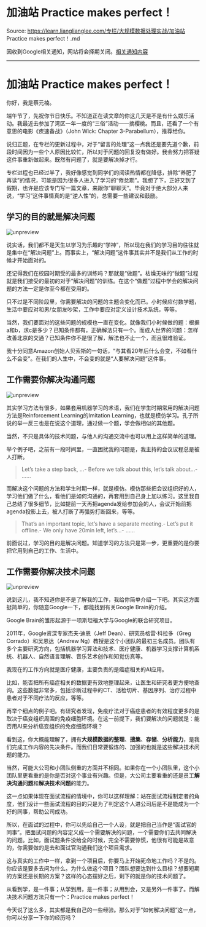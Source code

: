 # 加油站 Practice makes perfect！ 

Source: https://learn.lianglianglee.com/专栏/大规模数据处理实战/加油站 Practice makes perfect！.md

因收到Google相关通知，网站将会择期关闭。[相关通知内容](https://lumendatabase.org/notices/44265620)

---

# 加油站 Practice makes perfect！

你好，我是蔡元楠。

端午节了，先祝你节日快乐。不知道正在读文章的你这几天是不是有什么娱乐活动。我最近去参加了湾区一年一度的“三俗”活动——摘樱桃。而且，还看了一个有意思的电影《疾速备战》（John Wick: Chapter 3-Parabellum），推荐给你。

说归正题，在专栏的更新过程中，对于“留言的处理”这一点我还是要先道个歉，前段时间因为一些个人原因比较忙，所以对于问题的回复没有做好。我会努力把答疑这件事重新做起来。既然有问题了，就是要解决掉才行。

专栏进程也已经过半了，我好像感觉到同学们的阅读热情都在降低，排除“养肥了再读”的情况，可能是因为很多人进入了学习的“倦怠期”。我想了下，正好又到了假期，也许是应该专门写一篇文章，来跟你“聊聊天”。毕竟对于绝大部分人来说，“学习”这件事情真的是“逆人性”的，总需要一些建议和鼓励。

## 学习的目的就是解决问题

![unpreview](assets/a0bc2970c31144a3bd4342da63ed9a47.jpg)

说实话，我们都不是天生以学习为乐趣的“学神”，所以现在我们的学习目的往往就是集中在“解决问题”上。而事实上，“解决问题”这件事其实并不是我们从工作的时候才开始面对的。

还记得我们在校园时期受的最多的训练吗？那就是“做题”。枯燥无味的“做题”过程就是我们接受的最初的对于“解决问题”的训练。在这个“做题”过程中学会的解决问题的方法一定是你至今都在受用的。

只不过是不同阶段里，你需要解决的问题的主题会变化而已。小时候应付数学题，生活中要应对和男/女朋友吵架，工作中要应对定义设计技术系统，等等。

当然，我们要面对的这些问题的规模也一直在变化。就像我们小时候做的题：根据a和b，求c是多少？已知条件都有，正确解法只有一个。而成人世界的问题：怎样改善北京的交通？已知条件你不是很了解，解法也不止一个，而且很难验证。

我十分同意Amazon创始人贝索斯的一句话，“与其看20年后什么会变，不如看什么不会变”。在我们的人生中，不会变的就是“人要解决问题”这件事。

## 工作需要你解决沟通问题

![unpreview](assets/a82344b944bf462f8b577140a5e41882.jpg)

其实学习方法有很多，如果套用机器学习的术语，我们在学生时期常用的解决问题方法是Reinforcement Learning的Imitation Learning，也就是模仿学习。孔子所说的举一反三也是在说这个道理，通过做一个题，学会做相似的其他题。

当然，不只是具体的技术问题，与他人的沟通交流中也可以用上这样简单的道理。

举个例子吧，之前有一段时间里，一直困扰我的问题是，我主持的会议议程总是被人打断。

> Let’s take a step back, …-
> Before we talk about this, let’s talk about…-
> ……

而解决这个问题的方法和学生时期一样，就是模仿。模仿那些把会议组织好的人，学习他们做了什么，看他们是如何沟通的，再套用到自己身上加以练习。这里我自己总结了很多细节，比如提前一天再把agenda发给参加会的人，会议开始前把agenda投影上去，被人打断了再强势打断回来，等等。

> That’s an important topic, let’s have a separate meeting.-
> Let’s put it offline.-
> We only have 20min left, let’s…-
> ……

前面说过，学习的目的是解决问题。知道学习的方法只是第一步，更重要的是你要把它用到自己的工作、生活中。

## 工作需要你解决技术问题

![unpreview](assets/877f45d1e8f34f439670845ef597a3e8.jpg)

说到这儿，我不知道你是不是了解我的工作，我给你简单介绍一下吧。其实这方面挺简单的，你随意Google一下，都能找到有关Google Brain的介绍。

Google Brain的雏形起源于一项斯坦福大学与Google的联合研究项目。

2011年，Google资深专家杰夫·迪恩（Jeff Dean）、研究员格雷·科拉多（Greg Corrado）和吴恩达（Andrew Ng）教授是这个小团队的最初三名成员。团队有多个主要研究方向，包括机器学习算法和技术、医疗健康、机器学习支撑计算机系统、机器人、自然语言理解、音乐艺术创作和知觉仿真等。

我现在的工作方向就是医疗健康，主要负责的是癌症相关的AI应用。

比如，能否把所有癌症相关的数据更有效地整理起来，让医生和研究者更方便地查询。这些数据非常多，包括诊断过程中的CT、活检切片、基因序列、治疗过程中患者对于不同疗法的反应，等等。

再举个细点的例子吧。有研究者发现，免疫疗法对于癌症患者的有效程度更多的是取决于癌变组织周围的免疫细胞环境。在这一前提下，我们要解决的问题就是：能否用AI来分析癌变组织的免疫细胞环境？

看到这，你大概能理解了，拥有**大规模数据的整理**、**搜集**、**存储**、**分析能力**，是我们完成工作内容的先决条件。而我们日常要锻炼的、加强的也就是这些解决技术问题的能力。

当然，可能大公司和小团队侧重的方面并不相同。如果你在一个小团队里，这个小团队里更看重的是你是否对这个事业有兴趣。但是，大公司主要看重的还是员工**解决沟通问题**和**解决技术问题**的能力。

这一点如果体现在面试流程的情境中，你可以这样理解：站在面试流程制定者的角度，他们设计一些面试流程的目的只是为了判定这个人进公司后是不是能成为一个好的同事，帮助公司成功。

所以，在面试的过程中，你可以先给自己一个人设，就是把自己当作是“面试官的同事”。把面试问题的内容定义成一个需要解决的问题，一个需要你们去共同解决的问题。比如，面试题条件没给全的时候，完全不需要惊慌，他很有可能是故意的，你需要做的是去和面试官沟通我们这个项目需求。

这与真实的工作中一样，拿到一个项目后，你要马上开始死命地工作吗？不是的。你应该是要多去问为什么。为什么做这个项目？团队想要达到什么目标？想要短期的方案还是长期的方案？这样的心态摆好之后，剩下的就是你的技术问题了。

从看到学，是一件事；从学到用，是一件事；从用到会，又是另外一件事了。而解决技术问题方法只有一个：Practice makes perfect！

今天说了这么多，其实都是我自己的一些经验。那么对于“如何解决问题”这一点，你可以分享一下你的经历吗？